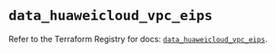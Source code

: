 # `data_huaweicloud_vpc_eips`

Refer to the Terraform Registry for docs: [`data_huaweicloud_vpc_eips`](https://registry.terraform.io/providers/huaweicloud/huaweicloud/1.71.1/docs/data-sources/vpc_eips).

